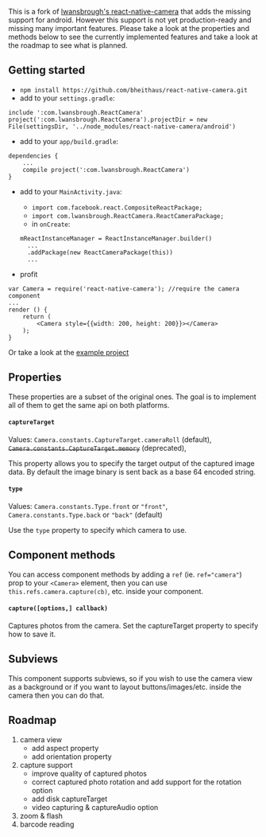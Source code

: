 This is a fork of [lwansbrough's react-native-camera](https://github.com/lwansbrough/react-native-camera) that adds the missing support for android.
However this support is not yet production-ready and missing many important features. Please take a look at the properties and methods below to see the currently implemented features and take a look at the roadmap to see what is planned.

## Getting started

* `npm install https://github.com/bheithaus/react-native-camera.git`
* add to your `settings.gradle`:
```
include ':com.lwansbrough.ReactCamera'
project(':com.lwansbrough.ReactCamera').projectDir = new File(settingsDir, '../node_modules/react-native-camera/android')
```
* add to your `app/build.gradle`:
```
dependencies {
	...
	compile project(':com.lwansbrough.ReactCamera')
}
```
* add to your `MainActivity.java`:
  * `import com.facebook.react.CompositeReactPackage;`
  * `import com.lwansbrough.ReactCamera.ReactCameraPackage;`
  * in `onCreate`:
  ```
  mReactInstanceManager = ReactInstanceManager.builder()
	...
	.addPackage(new ReactCameraPackage(this))
	...
  ```

* profit
```
var Camera = require('react-native-camera'); //require the camera component
...
render () {
	return (
		<Camera style={{width: 200, height: 200}}></Camera>
	);
}
```
Or take a look at the [example project](https://github.com/timmh/react-native-camera/tree/master/example)


## Properties
These properties are a subset of the original ones. The goal is to implement all of them to get the same api on both platforms.


#### `captureTarget`

Values: `Camera.constants.CaptureTarget.cameraRoll` (default), ~~`Camera.constants.CaptureTarget.memory`~~ (deprecated),

This property allows you to specify the target output of the captured image data. By default the image binary is sent back as a base 64 encoded string.


#### `type`

Values: `Camera.constants.Type.front` or `"front"`, `Camera.constants.Type.back` or `"back"` (default)

Use the `type` property to specify which camera to use.


## Component methods

You can access component methods by adding a `ref` (ie. `ref="camera"`) prop to your `<Camera>` element, then you can use `this.refs.camera.capture(cb)`, etc. inside your component.

#### `capture([options,] callback)`

Captures photos from the camera. Set the captureTarget property to specify how to save it.


## Subviews
This component supports subviews, so if you wish to use the camera view as a background or if you want to layout buttons/images/etc. inside the camera then you can do that.


## Roadmap
1. camera view
	* add aspect property
	* add orientation property
2. capture support
	* improve quality of captured photos
	* correct captured photo rotation and add support for the rotation option
	* add disk captureTarget
	* video capturing & captureAudio option
3. zoom & flash
4. barcode reading
